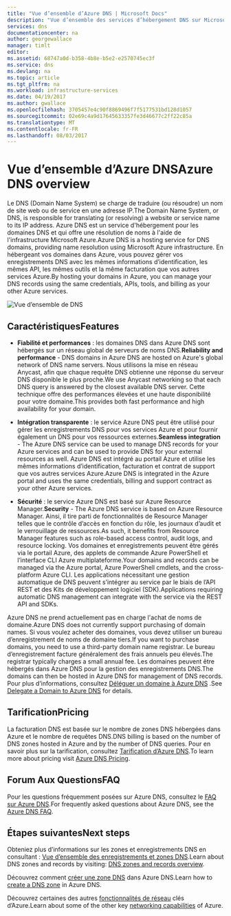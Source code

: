 ```yaml
---
title: "Vue d’ensemble d’Azure DNS | Microsoft Docs"
description: "Vue d’ensemble des services d’hébergement DNS sur Microsoft Azure. Héberger votre domaine sur Microsoft Azure"
services: dns
documentationcenter: na
author: georgewallace
manager: timlt
editor: 
ms.assetid: 68747a0d-b358-4b8e-b5e2-e2570745ec3f
ms.service: dns
ms.devlang: na
ms.topic: article
ms.tgt_pltfrm: na
ms.workload: infrastructure-services
ms.date: 04/19/2017
ms.author: gwallace
ms.openlocfilehash: 3705457e4c90f8869496f7f5177531bd128d1057
ms.sourcegitcommit: 02e69c4a9d17645633357fe3d46677c2ff22c85a
ms.translationtype: MT
ms.contentlocale: fr-FR
ms.lasthandoff: 08/03/2017
---
```

# <a name="azure-dns-overview"></a><span data-ttu-id="1bb6d-104">Vue d’ensemble d’Azure DNS</span><span class="sxs-lookup"><span data-stu-id="1bb6d-104">Azure DNS overview</span></span>

<span data-ttu-id="1bb6d-105">Le DNS (Domain Name System) se charge de traduire (ou résoudre) un nom de site web ou de service en une adresse IP.</span><span class="sxs-lookup"><span data-stu-id="1bb6d-105">The Domain Name System, or DNS, is responsible for translating (or resolving) a website or service name to its IP address.</span></span> <span data-ttu-id="1bb6d-106">Azure DNS est un service d'hébergement pour les domaines DNS et qui offre une résolution de noms à l'aide de l'infrastructure Microsoft Azure.</span><span class="sxs-lookup"><span data-stu-id="1bb6d-106">Azure DNS is a hosting service for DNS domains, providing name resolution using Microsoft Azure infrastructure.</span></span> <span data-ttu-id="1bb6d-107">En hébergeant vos domaines dans Azure, vous pouvez gérer vos enregistrements DNS avec les mêmes informations d’identification, les mêmes API, les mêmes outils et la même facturation que vos autres services Azure.</span><span class="sxs-lookup"><span data-stu-id="1bb6d-107">By hosting your domains in Azure, you can manage your DNS records using the same credentials, APIs, tools, and billing as your other Azure services.</span></span>

![Vue d’ensemble de DNS](./media/dns-overview/scenario.png)

## <a name="features"></a><span data-ttu-id="1bb6d-109">Caractéristiques</span><span class="sxs-lookup"><span data-stu-id="1bb6d-109">Features</span></span>

* <span data-ttu-id="1bb6d-110">**Fiabilité et performances** : les domaines DNS dans Azure DNS sont hébergés sur un réseau global de serveurs de noms DNS.</span><span class="sxs-lookup"><span data-stu-id="1bb6d-110">**Reliability and performance** - DNS domains in Azure DNS are hosted on Azure's global network of DNS name servers.</span></span> <span data-ttu-id="1bb6d-111">Nous utilisons la mise en réseau Anycast, afin que chaque requête DNS obtienne une réponse du serveur DNS disponible le plus proche.</span><span class="sxs-lookup"><span data-stu-id="1bb6d-111">We use Anycast networking so that each DNS query is answered by the closest available DNS server.</span></span> <span data-ttu-id="1bb6d-112">Cette technique offre des performances élevées et une haute disponibilité pour votre domaine.</span><span class="sxs-lookup"><span data-stu-id="1bb6d-112">This provides both fast performance and high availability for your domain.</span></span>

* <span data-ttu-id="1bb6d-113">**Intégration transparente** : le service Azure DNS peut être utilisé pour gérer les enregistrements DNS pour vos services Azure et pour fournir également un DNS pour vos ressources externes.</span><span class="sxs-lookup"><span data-stu-id="1bb6d-113">**Seamless integration** - The Azure DNS service can be used to manage DNS records for your Azure services and can be used to provide DNS for your external resources as well.</span></span> <span data-ttu-id="1bb6d-114">Azure DNS est intégré au portail Azure et utilise les mêmes informations d’identification, facturation et contrat de support que vos autres services Azure.</span><span class="sxs-lookup"><span data-stu-id="1bb6d-114">Azure DNS is integrated in the Azure portal and uses the same credentials, billing and support contract as your other Azure services.</span></span>

* <span data-ttu-id="1bb6d-115">**Sécurité** : le service Azure DNS est basé sur Azure Resource Manager.</span><span class="sxs-lookup"><span data-stu-id="1bb6d-115">**Security** - The Azure DNS service is based on Azure Resource Manager.</span></span> <span data-ttu-id="1bb6d-116">Ainsi, il tire parti de fonctionnalités de Resource Manager telles que le contrôle d’accès en fonction du rôle, les journaux d’audit et le verrouillage de ressources.</span><span class="sxs-lookup"><span data-stu-id="1bb6d-116">As such, it benefits from Resource Manager features such as role-based access control, audit logs, and resource locking.</span></span> <span data-ttu-id="1bb6d-117">Vos domaines et enregistrements peuvent être gérés via le portail Azure, des applets de commande Azure PowerShell et l’interface CLI Azure multiplateforme.</span><span class="sxs-lookup"><span data-stu-id="1bb6d-117">Your domains and records can be managed via the Azure portal, Azure PowerShell cmdlets, and the cross-platform Azure CLI.</span></span> <span data-ttu-id="1bb6d-118">Les applications nécessitant une gestion automatique de DNS peuvent s’intégrer au service par le biais de l’API REST et des Kits de développement logiciel (SDK).</span><span class="sxs-lookup"><span data-stu-id="1bb6d-118">Applications requiring automatic DNS management can integrate with the service via the REST API and SDKs.</span></span>

<span data-ttu-id="1bb6d-119">Azure DNS ne prend actuellement pas en charge l'achat de noms de domaine.</span><span class="sxs-lookup"><span data-stu-id="1bb6d-119">Azure DNS does not currently support purchasing of domain names.</span></span> <span data-ttu-id="1bb6d-120">Si vous voulez acheter des domaines, vous devez utiliser un bureau d’enregistrement de noms de domaine tiers.</span><span class="sxs-lookup"><span data-stu-id="1bb6d-120">If you want to purchase domains, you need to use a third-party domain name registrar.</span></span> <span data-ttu-id="1bb6d-121">Le bureau d’enregistrement facture généralement des frais annuels peu élevés.</span><span class="sxs-lookup"><span data-stu-id="1bb6d-121">The registrar typically charges a small annual fee.</span></span> <span data-ttu-id="1bb6d-122">Les domaines peuvent être hébergés dans Azure DNS pour la gestion des enregistrements DNS.</span><span class="sxs-lookup"><span data-stu-id="1bb6d-122">The domains can then be hosted in Azure DNS for management of DNS records.</span></span> <span data-ttu-id="1bb6d-123">Pour plus d’informations, consultez [Déléguer un domaine à Azure DNS](dns-domain-delegation.md) .</span><span class="sxs-lookup"><span data-stu-id="1bb6d-123">See [Delegate a Domain to Azure DNS](dns-domain-delegation.md) for details.</span></span>

## <a name="pricing"></a><span data-ttu-id="1bb6d-124">Tarification</span><span class="sxs-lookup"><span data-stu-id="1bb6d-124">Pricing</span></span>

<span data-ttu-id="1bb6d-125">La facturation DNS est basée sur le nombre de zones DNS hébergées dans Azure et le nombre de requêtes DNS.</span><span class="sxs-lookup"><span data-stu-id="1bb6d-125">DNS billing is based on the number of DNS zones hosted in Azure and by the number of DNS queries.</span></span> <span data-ttu-id="1bb6d-126">Pour en savoir plus sur la tarification, consultez [Tarification d’Azure DNS](https://azure.microsoft.com/pricing/details/dns/).</span><span class="sxs-lookup"><span data-stu-id="1bb6d-126">To learn more about pricing visit [Azure DNS Pricing](https://azure.microsoft.com/pricing/details/dns/).</span></span>

## <a name="faq"></a><span data-ttu-id="1bb6d-127">Forum Aux Questions</span><span class="sxs-lookup"><span data-stu-id="1bb6d-127">FAQ</span></span>

<span data-ttu-id="1bb6d-128">Pour les questions fréquemment posées sur Azure DNS, consultez le [FAQ sur Azure DNS](dns-faq.md).</span><span class="sxs-lookup"><span data-stu-id="1bb6d-128">For frequently asked questions about Azure DNS, see the [Azure DNS FAQ](dns-faq.md).</span></span>

## <a name="next-steps"></a><span data-ttu-id="1bb6d-129">Étapes suivantes</span><span class="sxs-lookup"><span data-stu-id="1bb6d-129">Next steps</span></span>

<span data-ttu-id="1bb6d-130">Obteniez plus d’informations sur les zones et enregistrements DNS en consultant : [Vue d’ensemble des enregistrements et zones DNS](dns-zones-records.md).</span><span class="sxs-lookup"><span data-stu-id="1bb6d-130">Learn about DNS zones and records by visiting: [DNS zones and records overview](dns-zones-records.md).</span></span>

<span data-ttu-id="1bb6d-131">Découvrez comment [créer une zone DNS](./dns-getstarted-create-dnszone-portal.md) dans Azure DNS.</span><span class="sxs-lookup"><span data-stu-id="1bb6d-131">Learn how to [create a DNS zone](./dns-getstarted-create-dnszone-portal.md) in Azure DNS.</span></span>

<span data-ttu-id="1bb6d-132">Découvrez certaines des autres [fonctionnalités de réseau](../networking/networking-overview.md) clés d’Azure.</span><span class="sxs-lookup"><span data-stu-id="1bb6d-132">Learn about some of the other key [networking capabilities](../networking/networking-overview.md) of Azure.</span></span>

